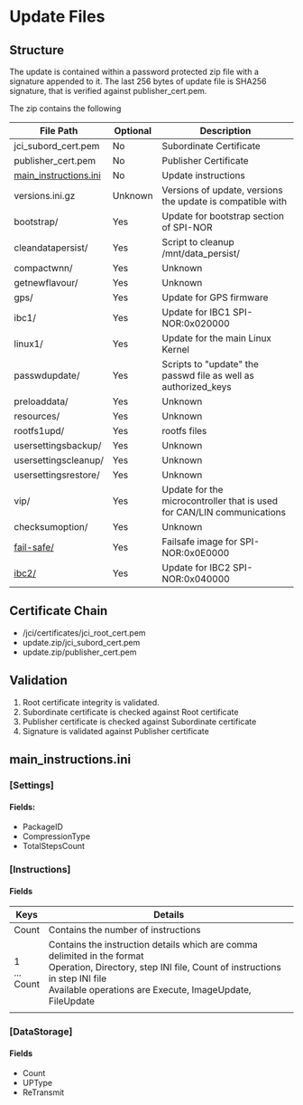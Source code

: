 # Update Files

## Structure
The update is contained within a password protected zip file with a signature appended to it. The last 256 bytes of update file is SHA256 signature, that is verified against publisher_cert.pem.

The zip contains the following

| File Path                                     | Optional | Description                                                            |
| --------------------------------------------- | -------- | ---------------------------------------------------------------------- |
| jci_subord_cert.pem                           | No       | Subordinate Certificate                                                |
| publisher_cert.pem                            | No       | Publisher Certificate                                                  |
| [main_instructions.ini](#maininstructionsini) | No       | Update instructions                                                    |
| versions.ini.gz                               | Unknown  | Versions of update, versions the update is compatible with             |
| bootstrap/                                    | Yes      | Update for bootstrap section of SPI-NOR                                |
| cleandatapersist/                             | Yes      | Script to cleanup /mnt/data_persist/                                   |
| compactwnn/                                   | Yes      | Unknown                                                                |
| getnewflavour/                                | Yes      | Unknown                                                                |
| gps/                                          | Yes      | Update for GPS firmware                                                |
| ibc1/                                         | Yes      | Update for IBC1 SPI-NOR:0x020000                                       |
| linux1/                                       | Yes      | Update for the main Linux Kernel                                       |
| passwdupdate/                                 | Yes      | Scripts to "update" the passwd file as well as authorized_keys         |
| preloaddata/                                  | Yes      | Unknown                                                                |
| resources/                                    | Yes      | Unknown                                                                |
| rootfs1upd/                                   | Yes      | rootfs files                                                           |
| usersettingsbackup/                           | Yes      | Unknown                                                                |
| usersettingscleanup/                          | Yes      | Unknown                                                                |
| usersettingsrestore/                          | Yes      | Unknown                                                                |
| vip/                                          | Yes      | Update for the microcontroller that is used for CAN/LIN communications |
| checksumoption/                               | Yes      | Unknown                                                                |
| [fail-safe/](failsafe-boot.md)                | Yes      | Failsafe image for SPI-NOR:0x0E0000                                    |
| [ibc2/](failsafe-boot.md)                     | Yes      | Update for IBC2 SPI-NOR:0x040000                                       |







## Certificate Chain
- /jci/certificates/jci_root_cert.pem
- update.zip/jci_subord_cert.pem
- update.zip/publisher_cert.pem


## Validation
1. Root certificate integrity is validated.
2. Subordinate certificate is checked against Root certificate
3. Publisher certificate is checked against Subordinate certificate
4. Signature is validated against Publisher certificate


## main_instructions.ini

### [Settings]
#### Fields:
- PackageID
- CompressionType
- TotalStepsCount

### [Instructions]
#### Fields
| Keys                    | Details                                                                                                                                                                                                                                           |
| ----------------------- | ------------------------------------------------------------------------------------------------------------------------------------------------------------------------------------------------------------------------------------------------- |
| Count                   | Contains the number of instructions                                                                                                                                                                                                               |
| 1 <br/> ... <br/> Count | Contains the instruction details which are comma delimited in the format <br/>                          Operation, Directory, step INI file, Count of instructions in step INI file <br>Available operations are Execute, ImageUpdate, FileUpdate |
|                         |



### [DataStorage]
#### Fields
- Count
- UPType
- ReTransmit


